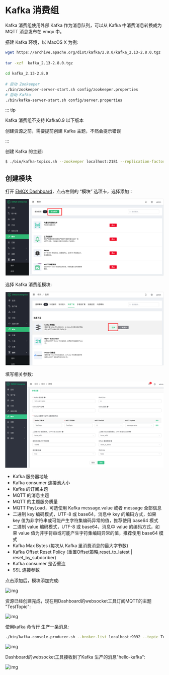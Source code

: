 # Kafka 消费组

Kafka 消费组使用外部 Kafka 作为消息队列，可以从 Kafka 中消费消息转换成为 MQTT 消息发布在 emqx 中。

搭建 Kafka 环境，以 MacOS X 为例:

```bash
wget https://archive.apache.org/dist/kafka/2.8.0/kafka_2.13-2.8.0.tgz

tar -xzf  kafka_2.13-2.8.0.tgz

cd kafka_2.13-2.8.0

# 启动 Zookeeper
./bin/zookeeper-server-start.sh config/zookeeper.properties
# 启动 Kafka
./bin/kafka-server-start.sh config/server.properties
```

::: tip

Kafka 消费组不支持 Kafka0.9 以下版本

创建资源之前，需要提前创建 Kafka 主题，不然会提示错误

:::

创建 Kafka 的主题:

```bash
$ ./bin/kafka-topics.sh --zookeeper localhost:2181 --replication-factor 1 --partitions 1 --topic testTopic --create
```

## 创建模块

打开 [EMQX Dashboard](http://127.0.0.1:18083/#/modules)，点击左侧的 “模块” 选项卡，选择添加：

![image-20200927213049265](./assets/modules.png)

选择 Kafka 消费组模块:

![img](./assets/kafka_consumer1.png)

填写相关参数:

![img](./assets/kafka_consumer3.png)

- Kafka 服务器地址
- Kafka consumer 连接池大小
- Kafka 的订阅主题
- MQTT 的消息主题
- MQTT 的主题服务质量
- MQTT PayLoad，可选使用 Kafka message.value 或者 message 全部信息
- 二进制 key 编码模式，UTF-8 或 base64，消息中 key 的编码方式，如果 key 值为非字符串或可能产生字符集编码异常的值，推荐使用 base64 模式
- 二进制 value 编码模式，UTF-8 或 base64，消息中 value 的编码方式，如果 value 值为非字符串或可能产生字符集编码异常的值，推荐使用 base64 模式
- Kafka Max Bytes (每次从 Kafka 里消费消息的最大字节数)
- Kafka Offset Reset Policy (重置Offset策略,reset_to_latest | reset_by_subdcriber)
- Kafka consumer 是否重连
- SSL 连接参数

点击添加后，模块添加完成:

![img](./assets/kafka_consumer4.png)

资源已经创建完成，现在用Dashboard的websocket工具订阅MQTT的主题 "TestTopic":

![img](./assets/kafka_consumer5.png)

使用kafka 命令行 生产一条消息:

```bash
./bin/kafka-console-producer.sh --broker-list localhost:9092 --topic TestTopic
```

![img](./assets/kafka_consumer6.png)

Dashboard的websocket工具接收到了Kafka 生产的消息"hello-kafka":

![img](./assets/kafka_consumer7.png)
